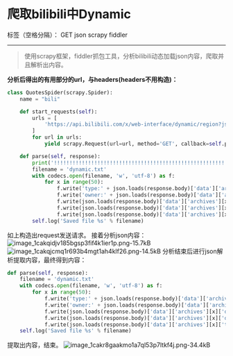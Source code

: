 ﻿# 爬取bilibili中Dynamic

标签（空格分隔）： GET json scrapy fiddler

---

>使用scrapy框架，fiddler抓包工具，分析bilibili动态加载json内容，爬取并且解析出内容。

**分析后得出的有用部分的url，与headers(headers不用构造)：**
```python
class QuotesSpider(scrapy.Spider):
    name = "bili"

    def start_requests(self):
        urls = [
            'https://api.bilibili.com/x/web-interface/dynamic/region?jsonp=jsonp&ps=50&rid=4'
        ]
        for url in urls:
            yield scrapy.Request(url=url, method='GET', callback=self.parse)

    def parse(self, response):
        print('!!!!!!!!!!!!!!!!!!!!!!!!!!!!!!!!!!!!!!!!!!!!!!!!!!!!!!!')
        filename = 'dynamic.txt'
        with codecs.open(filename, 'w', 'utf-8') as f:
            for x in range(50):
                f.write('type:' + json.loads(response.body)['data']['archives'][x]['tname'] + '\n')
                f.write('owner:' + json.loads(response.body)['data']['archives'][x]['owner']['name'] + '\n')
                f.write(json.loads(response.body)['data']['archives'][x]['desc'] + '\n')
                f.write(json.loads(response.body)['data']['archives'][x]['dynamic'] + '\n')
                f.write(json.loads(response.body)['data']['archives'][x]['title'] + '\n\n--------------------------------------------\n')
        self.log('Saved file %s' % filename)
```

如上构造出request发送请求。
接着分析json内容：
![image_1cakqidjv185bgsp3fif4k1ier1p.png-15.7kB][2]
![image_1cakqjcmq1r693b4mgt1ah4klf26.png-14.5kB][3]
分析结束后进行json解析提取内容，最终得到内容：
```python
def parse(self, response):
    filename = 'dynamic.txt'
    with codecs.open(filename, 'w', 'utf-8') as f:
        for x in range(50):
            f.write('type:' + json.loads(response.body)['data']['archives'][x]['tname'] + '\n')
            f.write('owner:' + json.loads(response.body)['data']['archives'][x]['owner']['name'] + '\n')
            f.write(json.loads(response.body)['data']['archives'][x]['desc'] + '\n')
            f.write(json.loads(response.body)['data']['archives'][x]['dynamic'] + '\n')
            f.write(json.loads(response.body)['data']['archives'][x]['title'] + '\n\n--------------------------------------------\n')
    self.log('Saved file %s' % filename)
```
提取出内容，结束。
![image_1cakr8gaakmo1a7ql53p7ltkf4j.png-34.4kB][4]



  [2]: http://static.zybuluo.com/Citrine/e66t371nbkus7ppbzgs4mmni/image_1cakqidjv185bgsp3fif4k1ier1p.png
  [3]: http://static.zybuluo.com/Citrine/kczkdk3sdnl1ra8zb362w1x4/image_1cakqjcmq1r693b4mgt1ah4klf26.png
  [4]: http://static.zybuluo.com/Citrine/17v8nc3t0fcgut9n2aq54ksk/image_1cakr8gaakmo1a7ql53p7ltkf4j.png